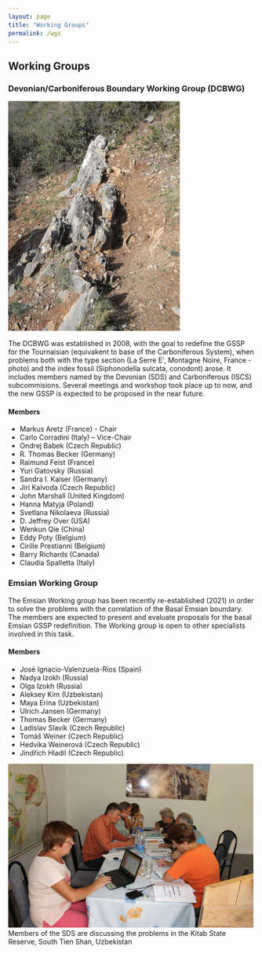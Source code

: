 ```yaml
---
layout: page
title: "Working Groups"
permalink: /wgs
---
```

## Working Groups

### Devonian/Carboniferous Boundary Working Group (DCBWG)

![](images/wg-dcb-LaSerreSection.jpg)

The DCBWG was established in 2008, with the goal to redefine the GSSP for the Tournaisian (equivakent to base of the Carboniferous System), when problems both with the type section (La Serre E', Montagne Noire, France - photo) and the index fossil (Siphonodella sulcata, conodont) arose. It includes members named by the Devonian (SDS) and Carboniferous (ISCS) subcommisions.
Several meetings and workshop took place up to now, and the new GSSP is expected to be proposed in the near future. 

#### Members
* Markus Aretz (France) - Chair
* Carlo Corradini (Italy) – Vice-Chair
* Ondrej Babek (Czech Republic)
* R. Thomas Becker (Germany)
* Raimund Feist (France)
* Yuri Gatovsky (Russia)
* Sandra I. Kaiser (Germany)
* Jiri Kalvoda (Czech Republic)
* John Marshall (United Kingdom)
* Hanna Matyja (Poland)
* Svetlana Nikolaeva (Russia)
* D. Jeffrey Over (USA)
* Wenkun Qie (China)
* Eddy Poty (Belgium)
* Cirille Prestianni (Belgium)
* Barry Richards (Canada)
* Claudia Spalletta (Italy)

### Emsian Working Group

The Emsian Working group has been recently re-established (2021) in order to solve the problems with the correlation of the Basal Emsian boundary. The members are expected to present and evaluate proposals for the basal Emsian GSSP redefinition. The Working group is open to other specialists involved in this task. 

#### Members
* José Ignacio-Valenzuela-Ríos (Spain)
* Nadya Izokh (Russia)
* Olga Izokh (Russia)
* Aleksey Kim (Uzbekistan)
* Maya Erina (Uzbekistan)
* Ulrich Jansen (Germany)
* Thomas Becker (Germany)
* Ladislav Slavík (Czech Republic)
* Tomáš Weiner (Czech Republic)
* Hedvika Weinerová (Czech Republic)
* Jindřich Hladil (Czech Republic)

![](images/wg-EmsianTeam.jpg)  
Members of the SDS are discussing the problems in the Kitab State Reserve, South Tien Shan, Uzbekistan